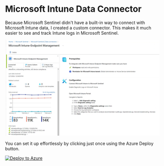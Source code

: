 # Microsoft Intune Data Connector

Because Microsoft Sentinel didn't have a built-in way to connect with Microsoft Intune data, I created a custom connector. This makes it much easier to see and track Intune logs in Microsoft Sentinel.

<img src="MicrosoftIntuneDataConnector.png" alt="Data Connector SS">

You can set it up effortlessly by clicking just once using the Azure Deploy button.

[![Deploy to Azure](https://aka.ms/deploytoazurebutton)](https://portal.azure.com/#create/Microsoft.Template/uri/https%3A%2F%2Fraw.githubusercontent.com%2Fusamasaleem620%2FMicrosoft-Sentinel%2Fmain%2FData%2520Connector%2FMicrosoft%2520Intune-Endpoint%2520Manager%2FMicrosoftIntuneDataConnectorARM.json)
